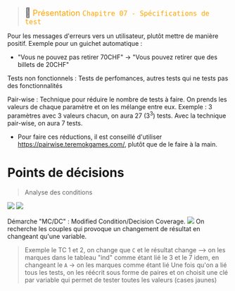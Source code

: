 > <span style="font-size: 1.5em">📖</span> <span style="color: orange; font-size: 1.3em;">Présentation `Chapitre 07 - Spécifications de test`</span>


Pour les messages d'erreurs vers un utilisateur, plutôt mettre de manière positif. Exemple pour un guichet automatique :
- "Vous ne pouvez pas retirer 70CHF" -> "Vous pouvez retirer que des billets de 20CHF"

Tests non fonctionnels : Tests de perfomances, autres tests qui ne tests pas des fonctionnalités

Pair-wise : Technique pour réduire le nombre de tests à faire. On prends les valeurs de chaque paramètre et on les mélange entre eux. Exemple : 3 paramètres avec 3 valeurs chacun, on aura 27 ($3^3$) tests. Avec la technique pair-wise, on aura 7 tests.
- Pour faire ces réductions, il est conseillé d'utiliser https://pairwise.teremokgames.com/, plutôt que de le faire à la main.

# Points de décisions
> Analyse des conditions

![](Screen/2022-12-14-08-38-02.png)
![](Screen/2022-12-14-08-38-52.png)

Démarche "MC/DC" : Modified Condition/Decision Coverage.
![](Screen/2022-12-14-08-42-53.png)
On recherche les couples qui provoque un changement de résultat en changeant qu'une variable.
> Exemple le TC 1 et 2, on change que `C` et le résultat change --> on les marques dans le tableau "ind" comme étant lié
> le 3 et le 7 idem, en changeant le `A` -> on les marques comme étant lié
> Une fois qu'on a lié tous les tests, on les réécrit sous forme de paires et on choisit une clé par variable qui permet de tester toutes les valeurs (cases jaunes)
